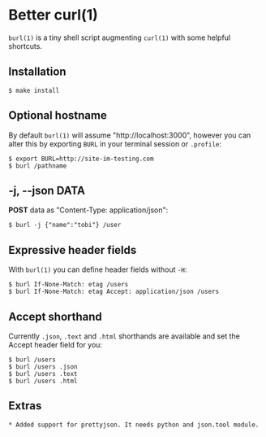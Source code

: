 
# Better curl(1)

  `burl(1)` is a tiny shell script augmenting `curl(1)` with some helpful shortcuts.

## Installation

    $ make install

## Optional hostname

 By default `burl(1)` will assume "http://localhost:3000", however you
 can alter this by exporting `BURL` in your terminal session or `.profile`:

```
$ export BURL=http://site-im-testing.com
$ burl /pathname
```

## -j, --json DATA

  __POST__ data as "Content-Type: application/json":
  
```
$ burl -j {"name":"tobi"} /user
```

## Expressive header fields

  With `burl(1)` you can define header fields without `-H`:

```
$ burl If-None-Match: etag /users
$ burl If-None-Match: etag Accept: application/json /users
```

## Accept shorthand

  Currently `.json`, `.text` and `.html` shorthands are
  available and set the Accept header field for you:

```
$ burl /users
$ burl /users .json
$ burl /users .text
$ burl /users .html
```

## Extras

    * Added support for prettyjson. It needs python and json.tool module.
